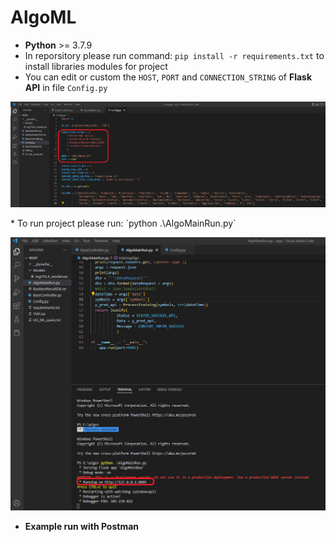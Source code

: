 # AlgoML

* **Python** >= 3.7.9
* In reporsitory please run command: `pip install -r requirements.txt` to install libraries modules for project
* You can edit or custom the `HOST`, `PORT` and `CONNECTION_STRING` of **Flask API** in file `Config.py`
<p align="center">
  <img src="./img/Config.png" alt="Size Limit CLI" width="870">
</p>
* To run project please run: `python .\AlgoMainRun.py`
<p align="center">
  <img src="./img/AlgoML.png" alt="Size Limit CLI" width="870">
</p>

* **Example run with Postman**
